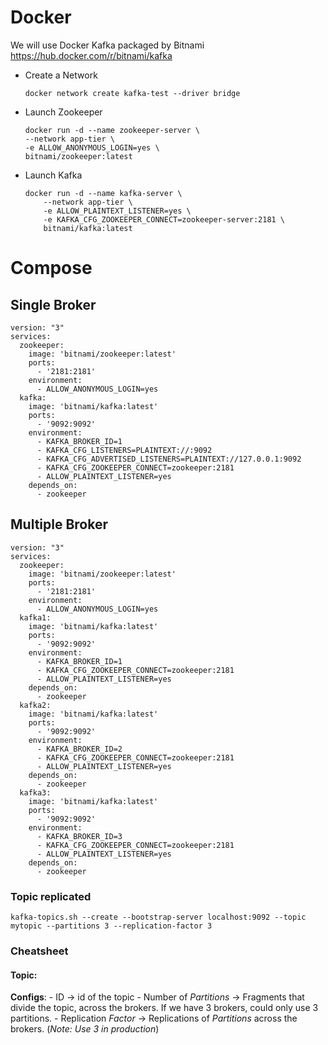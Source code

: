 # Docker
We will use Docker Kafka packaged by Bitnami
https://hub.docker.com/r/bitnami/kafka


- Create a Network
    ```
    docker network create kafka-test --driver bridge
    ```

- Launch Zookeeper
    ```
    docker run -d --name zookeeper-server \
    --network app-tier \
    -e ALLOW_ANONYMOUS_LOGIN=yes \
    bitnami/zookeeper:latest
    ```
- Launch Kafka
    ```
    docker run -d --name kafka-server \
        --network app-tier \
        -e ALLOW_PLAINTEXT_LISTENER=yes \
        -e KAFKA_CFG_ZOOKEEPER_CONNECT=zookeeper-server:2181 \
        bitnami/kafka:latest
    ```

# Compose

## Single Broker

```Docker
version: "3"
services:
  zookeeper:
    image: 'bitnami/zookeeper:latest'
    ports:
      - '2181:2181'
    environment:
      - ALLOW_ANONYMOUS_LOGIN=yes
  kafka:
    image: 'bitnami/kafka:latest'
    ports:
      - '9092:9092'
    environment:
      - KAFKA_BROKER_ID=1
      - KAFKA_CFG_LISTENERS=PLAINTEXT://:9092
      - KAFKA_CFG_ADVERTISED_LISTENERS=PLAINTEXT://127.0.0.1:9092
      - KAFKA_CFG_ZOOKEEPER_CONNECT=zookeeper:2181
      - ALLOW_PLAINTEXT_LISTENER=yes
    depends_on:
      - zookeeper
```

## Multiple Broker

```Docker
version: "3"
services:
  zookeeper:
    image: 'bitnami/zookeeper:latest'
    ports:
      - '2181:2181'
    environment:
      - ALLOW_ANONYMOUS_LOGIN=yes
  kafka1:
    image: 'bitnami/kafka:latest'
    ports:
      - '9092:9092'
    environment:
      - KAFKA_BROKER_ID=1
      - KAFKA_CFG_ZOOKEEPER_CONNECT=zookeeper:2181
      - ALLOW_PLAINTEXT_LISTENER=yes
    depends_on:
      - zookeeper
  kafka2:
    image: 'bitnami/kafka:latest'
    ports:
      - '9092:9092'
    environment:
      - KAFKA_BROKER_ID=2
      - KAFKA_CFG_ZOOKEEPER_CONNECT=zookeeper:2181
      - ALLOW_PLAINTEXT_LISTENER=yes
    depends_on:
      - zookeeper
  kafka3:
    image: 'bitnami/kafka:latest'
    ports:
      - '9092:9092'
    environment:
      - KAFKA_BROKER_ID=3
      - KAFKA_CFG_ZOOKEEPER_CONNECT=zookeeper:2181
      - ALLOW_PLAINTEXT_LISTENER=yes
    depends_on:
      - zookeeper
```

### Topic replicated

```
kafka-topics.sh --create --bootstrap-server localhost:9092 --topic mytopic --partitions 3 --replication-factor 3
```

### Cheatsheet

#### Topic:
**Configs**:
    - ID -> id of the topic
    - Number of *Partitions* -> Fragments that divide the topic, across the brokers. If we have 3 brokers, could only use 3 partitions.
    - Replication *Factor* -> Replications of *Partitions* across the brokers. (*Note: Use 3 in production*)